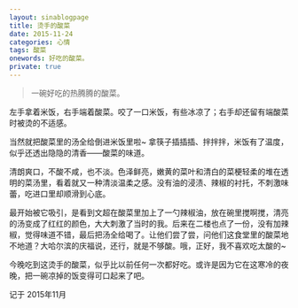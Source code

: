 ```yaml
---
layout: sinablogpage
title: 烫手的酸菜
date: 2015-11-24
categories: 心情 
tags: 酸菜
onewords: 好吃的酸菜。
private: true
---
```

> 一碗好吃的热腾腾的酸菜。

左手拿着米饭，右手端着酸菜。咬了一口米饭，有些冰凉了；右手却还留有端酸菜时被烫的不适感。

当然就把酸菜里的汤全给倒进米饭里啦~ 拿筷子插插插、拌拌拌，米饭有了温度，似乎还透出隐隐的清香——酸菜的味道。

清朗爽口，不酸不咸，也不淡。色泽鲜亮，嫩黄的菜叶和清白的菜梗轻柔的堆在透明的菜汤里，看着就又一种清淡温柔之感。没有油的浸渍、辣椒的衬托，不刺激味蕾，吃进口里却顺滑到心底。

最开始被它吸引，是看到文超在酸菜里加上了一勺辣椒油，放在碗里搅啊搅，清亮的汤变成了红红的颜色，大大刺激了当时的我。后来在二楼也点了一份，没有加辣椒，觉得味道不错，最后把汤全给喝了。让他们尝了尝，问他们这食堂里的酸菜地不地道？大哈尔滨的庆福说，还行，就是不够酸。哦，正好，我不喜欢吃太酸的~

今晚吃到这烫手的酸菜，似乎比以前任何一次都好吃。或许是因为它在这寒冷的夜晚，把一碗凉掉的饭变得可口起来了吧。

记于 2015年11月 